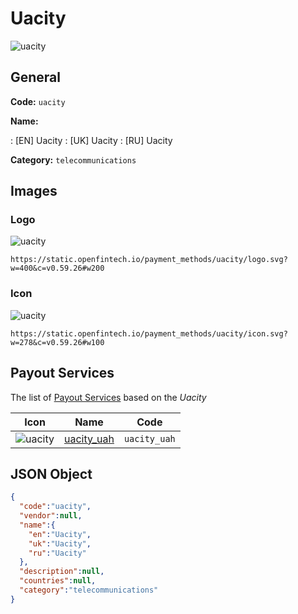 
# Uacity 
![uacity](https://static.openfintech.io/payment_methods/uacity/logo.svg?w=400&c=v0.59.26#w200)  

## General 
**Code:** `uacity` 
 
**Name:** 
 
:	[EN] Uacity 
:	[UK] Uacity 
:	[RU] Uacity 
 
**Category:** `telecommunications` 
 

## Images 

### Logo 
![uacity](https://static.openfintech.io/payment_methods/uacity/logo.svg?w=400&c=v0.59.26#w200)  

```
https://static.openfintech.io/payment_methods/uacity/logo.svg?w=400&c=v0.59.26#w200
```  

### Icon 
![uacity](https://static.openfintech.io/payment_methods/uacity/icon.svg?w=278&c=v0.59.26#w100)  

```
https://static.openfintech.io/payment_methods/uacity/icon.svg?w=278&c=v0.59.26#w100
```  

## Payout Services 
 
The list of [Payout Services](/payout-services/) based on the _Uacity_ 

|Icon|Name|Code| 
|:---:|:---:|:---:| 
|![uacity](https://static.openfintech.io/payout_methods/uacity/icon.svg?w=278&c=v0.59.26#w40) |[uacity_uah](/payout-services/uacity_uah/)|`uacity_uah`| 
 

## JSON Object 

```json
{
  "code":"uacity",
  "vendor":null,
  "name":{
    "en":"Uacity",
    "uk":"Uacity",
    "ru":"Uacity"
  },
  "description":null,
  "countries":null,
  "category":"telecommunications"
}
```  
